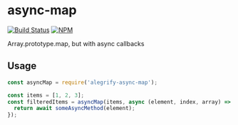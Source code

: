 # async-map

[![Build Status](https://travis-ci.org/dejakob/async-map.svg?branch=master)](https://travis-ci.org/dejakob/async-map)
[![NPM](https://img.shields.io/npm/v/alegrify-async-map/latest.svg?label=npm)](https://npmjs.com/package/alegrify-async-map)

Array.prototype.map, but with async callbacks

## Usage

```js
const asyncMap = require('alegrify-async-map');

const items = [1, 2, 3];
const filteredItems = asyncMap(items, async (element, index, array) => {
  return await someAsyncMethod(element);
});
```
